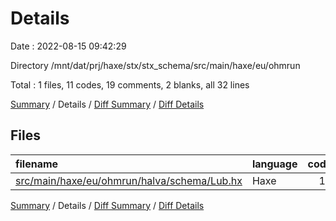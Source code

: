 # Details

Date : 2022-08-15 09:42:29

Directory /mnt/dat/prj/haxe/stx/stx_schema/src/main/haxe/eu/ohmrun

Total : 1 files,  11 codes, 19 comments, 2 blanks, all 32 lines

[Summary](results.md) / Details / [Diff Summary](diff.md) / [Diff Details](diff-details.md)

## Files
| filename | language | code | comment | blank | total |
| :--- | :--- | ---: | ---: | ---: | ---: |
| [src/main/haxe/eu/ohmrun/halva/schema/Lub.hx](/src/main/haxe/eu/ohmrun/halva/schema/Lub.hx) | Haxe | 11 | 19 | 2 | 32 |

[Summary](results.md) / Details / [Diff Summary](diff.md) / [Diff Details](diff-details.md)